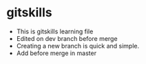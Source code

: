 # gitskills

- This is gitskills learning file
- Edited on dev branch before merge
- Creating a new branch is quick and simple.
- Add before merge in master
